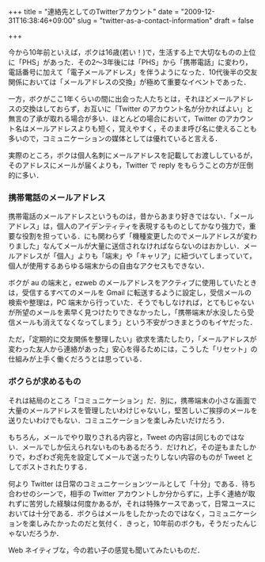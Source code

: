 +++
title = "連絡先としてのTwitterアカウント"
date = "2009-12-31T16:38:46+09:00"
slug = "twitter-as-a-contact-information"
draft = false

+++

<p>今から10年前といえば，ボクは16歳(若い！)で，生活する上で大切なものの上位に「PHS」があった．その2〜3年後には「PHS」から「携帯電話」に変わり，電話番号に加えて「電子メールアドレス」を伴うようになった．10代後半の交友関係においては「メールアドレスの交換」が極めて重要なイベントであった．</p>
<p>一方，ボクがここ1年くらいの間に出会った人たちとは，それほどメールアドレスの交換はしておらず，お互いに「Twitter のアカウント名が分かればよい」と無言の了承が取れる場合が多い．ほとんどの場合において，Twitter のアカウント名はメールアドレスよりも短く，覚えやすく，そのまま呼び名に使えることも多いので，コミュニケーションの媒体としては優れていると言える．</p>
<p>実際のところ，ボクは個人名刺にメールアドレスを記載してお渡ししているが，そのアドレスにメールが届くよりも，Twitter で reply をもらうことの方が圧倒的に多い．</p>
<h3>携帯電話のメールアドレス</h3>
<p>携帯電話のメールアドレスというものは，昔からあまり好きではない．「メールアドレス」は，個人のアイデンティティを表現するものとしてかなり強力で，重要な役割を担っている．にも関わらず「機種変更したのでメールアドレスが変わりました」なんてメールが大量に送信されなければならないのはおかしい．メールアドレスが「個人」よりも「端末」や「キャリア」に紐づいてしまっていて，個人が使用するあらゆる端末からの自由なアクセスもできない．</p>
<p>ボクが au の端末と，ezweb のメールアドレスをアクティブに使用していたときは，受信するすべてのメールを Gmail に転送するように設定し，受信メールの検索や整理は，PC 端末から行っていた．そうでもしなければ，とてもじゃないが所望のメールを素早く見つけたりできなかったし，「携帯端末が水没したら受信メールも消えてなくなってしまう」という不安がつきまとうのもイヤだった．</p>
<p>ただ，「定期的に交友関係を整理したい」欲求を満たしたり，「メールアドレスが変わった友人から連絡があった」安心を得るためには，こうした「リセット」の仕組みが上手く働くだろうとは思っている．</p>
<h3>ボクらが求めるもの</h3>
<p>それは結局のところ「コミュニケーション」だ．別に，携帯端末の小さな画面で大量のメールアドレスを管理したいわけじゃないし，堅苦しいご挨拶のメールを送りたいわけでもない．コミュニケーションを楽しみたいだけだろう．</p>
<p>もちろん，メールでやり取りされる内容と，Tweet の内容は同じものではない．メールでしか伝えられないものもあるだろう．だけれど，その逆もまたしかりで，わざわざ宛先を設定してメールで送ったりしない内容のものが Tweet としてポストされたりする．</p>
<p>何より Twitter は日常のコミュニケーションツールとして「十分」である．待ち合わせのシーンで，相手の Twitter アカウントしか分からずに，上手く連絡が取れずに苦労した経験は何度かあるが，それは特殊ケースであって，日常ユースにおいては十分である．ボクらはメールをしたかったのではなく，コミュニケーションを楽しみたかったのだと気付く．きっと，10年前のボクも，そうだったんじゃないだろうか．</p>
<p>Web ネイティブな，今の若い子の感覚も聞いてみたいものだ．</p>
